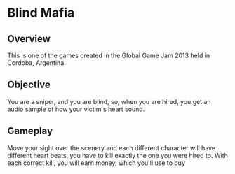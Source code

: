 Blind Mafia
===========

Overview
--------

This is one of the games created in the Global Game Jam 2013 held in Cordoba, Argentina.

Objective
---------

You are a sniper, and you are blind, so, when you are hired, you get an audio sample of how your victim's heart sound.

Gameplay
--------

Move your sight over the scenery and each different character will have different heart beats, you have to kill exactly the one you were hired to.
With each correct kill, you will earn money, which you'll use to buy 